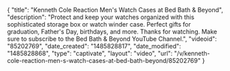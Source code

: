 {
    "title": "Kenneth Cole Reaction Men's Watch Cases at Bed Bath & Beyond",
    "description": "Protect and keep your watches organized with this sophisticated storage box or watch winder case. Perfect gifts for graduation, Father's Day, birthdays, and more. Thanks for watching. Make sure to subscribe to the Bed Bath & Beyond YouTube Channel.",
    "videoid": "85202769",
    "date_created": "1485828817",
    "date_modified": "1485828868",
    "type": "captivate",
    "layout": "video",
    "url": "\/v\/kenneth-cole-reaction-men-s-watch-cases-at-bed-bath-beyond\/85202769"
}